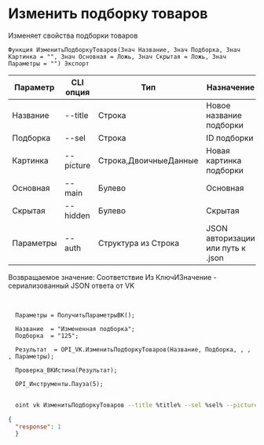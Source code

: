 ﻿---
sidebar_position: 4
---

# Изменить подборку товаров
 Изменяет свойства подборки товаров



`Функция ИзменитьПодборкуТоваров(Знач Название, Знач Подборка, Знач Картинка = "", Знач Основная = Ложь, Знач Скрытая = Ложь, Знач Параметры = "") Экспорт`

  | Параметр | CLI опция | Тип | Назначение |
  |-|-|-|-|
  | Название | --title | Строка | Новое название подборки |
  | Подборка | --sel | Строка | ID подборки |
  | Картинка | --picture | Строка,ДвоичныеДанные | Новая картинка подборки |
  | Основная | --main | Булево | Основная |
  | Скрытая | --hidden | Булево | Скрытая |
  | Параметры | --auth | Структура из Строка | JSON авторизации или путь к .json |

  
  Возвращаемое значение:   Соответствие Из КлючИЗначение - сериализованный JSON ответа от VK

<br/>




```bsl title="Пример кода"
  Параметры = ПолучитьПараметрыВК();
  
  Название  = "Измененная подборка";
  Подборка  = "125";
  
  Результат  = OPI_VK.ИзменитьПодборкуТоваров(Название, Подборка, , , , Параметры);
  
  Проверка_ВКИстина(Результат);
  
  OPI_Инструменты.Пауза(5);
```
        


```sh title="Пример команды CLI"
    
  oint vk ИзменитьПодборкуТоваров --title %title% --sel %sel% --picture %picture% --main %main% --hidden %hidden% --auth %auth%

```

```json title="Результат"
{
  "response": 1
  }
```
